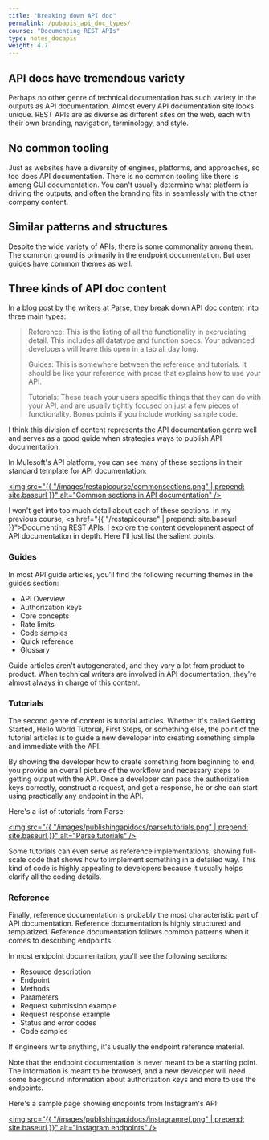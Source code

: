 ```yaml
---
title: "Breaking down API doc"
permalink: /pubapis_api_doc_types/
course: "Documenting REST APIs"
type: notes_docapis
weight: 4.7
---
```


## API docs have tremendous variety

Perhaps no other genre of technical documentation has such variety in the outputs as API documentation. Almost every API documentation site looks unique. REST APIs are as diverse as different sites on the web, each with their own branding, navigation, terminology, and style.

## No common tooling

Just as websites have a diversity of engines, platforms, and approaches, so too does API documentation. There is no common tooling like there is among GUI documentation. You can't usually determine what platform is driving the outputs, and often the branding fits in seamlessly with the other company content.

## Similar patterns and structures

Despite the wide variety of APIs, there is some commonality among them. The common ground is primarily in the endpoint documentation. But user guides have common themes as well. 

## Three kinds of API doc content

In a [blog post by the writers at Parse](http://blog.parse.com/learn/engineering/designing-great-api-docs/), they break down API doc content into three main types:

>Reference: This is the listing of all the functionality in excruciating detail. This includes all datatype and function specs. Your advanced developers will leave this open in a tab all day long.
>
>Guides: This is somewhere between the reference and tutorials. It should be like your reference with prose that explains how to use your API.
>
>Tutorials: These teach your users specific things that they can do with your API, and are usually tightly focused on just a few pieces of functionality. Bonus points if you include working sample code.</blockquote> 

I think this division of content represents the API documentation genre well and serves as a good guide when strategies ways to publish API documentation.

In Mulesoft's API platform, you can see many of these sections in their standard template for API documentation:

<a href="http://api-portal.anypoint.mulesoft.com/yahoo/api/yahoo-weather-api?ref=apihub"><img src="{{ "/images/restapicourse/commonsections.png" | prepend: site.baseurl }}" alt="Common sections in API documentation" /></a>
 
 I won't get into too much detail about each of these sections. In my previous course, <a href="{{ "/restapicourse" | prepend: site.baseurl }}">Documenting REST APIs</a>, I explore the content development aspect of API documentation in depth. Here I'll just list the salient points. 
 
### Guides
 
In most API guide articles, you'll find the following recurring themes in the guides section:
 
* API Overview
* Authorization keys
* Core concepts
* Rate limits
* Code samples
* Quick reference
* Glossary

Guide articles aren't autogenerated, and they vary a lot from product to product. When technical writers are involved in API documentation, they're almost always in charge of this content.

### Tutorials

The second genre of content is tutorial articles. Whether it's called Getting Started, Hello World Tutorial, First Steps, or something else, the point of the tutorial articles is to guide a new developer into creating something simple and immediate with the API. 

By showing the developer how to create something from beginning to end, you provide an overall picture of the workflow and necessary steps to getting output with the API. Once a developer can pass the authorization keys correctly, construct a request, and get a response, he or she can start using practically any endpoint in the API.

Here's a list of tutorials from Parse:

<a href="https://www.parse.com/tutorials"><img src="{{ "/images/publishingapidocs/parsetutorials.png" | prepend: site.baseurl }}" alt="Parse tutorials" /></a>

Some tutorials can even serve as reference implementations, showing full-scale code that shows how to implement something in a detailed way. This kind of code is highly appealing to developers because it usually helps clarify all the coding details.

### Reference

Finally, reference documentation is probably the most characteristic part of API documentation. Reference documentation is highly structured and templatized. Reference documentation follows common patterns when it comes to describing endpoints. 

In most endpoint documentation, you'll see the following sections:

* Resource description
* Endpoint
* Methods
* Parameters
* Request submission example
* Request response example
* Status and error codes
* Code samples

If engineers write anything, it's usually the endpoint reference material. 

Note that the endpoint documentation is never meant to be a starting point. The information is meant to be browsed, and a new developer will need some bacground information about authorization keys and more to use the endpoints.

Here's a sample page showing endpoints from Instagram's API: 

<a href="https://instagram.com/developer/endpoints/relationships/"><img src="{{ "/images/publishingapidocs/instagramref.png" | prepend: site.baseurl }}" alt="Instagram endpoints" /></a>



